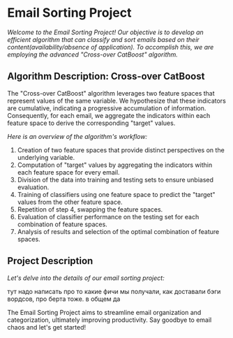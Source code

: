 # Email Sorting Project

_Welcome to the Email Sorting Project! Our objective is to develop an efficient algorithm that can classify and sort emails based on their content(availability/absence of application). To accomplish this, we are employing the advanced "Cross-over CatBoost" algorithm._

## Algorithm Description: Cross-over CatBoost

The "Cross-over CatBoost" algorithm leverages two feature spaces that represent values of the same variable. We hypothesize that these indicators are cumulative, indicating a progressive accumulation of information. Consequently, for each email, we aggregate the indicators within each feature space to derive the corresponding "target" values.

_Here is an overview of the algorithm's workflow:_

1. Creation of two feature spaces that provide distinct perspectives on the underlying variable.
2. Computation of "target" values by aggregating the indicators within each feature space for every email.
3. Division of the data into training and testing sets to ensure unbiased evaluation.
4. Training of classifiers using one feature space to predict the "target" values from the other feature space.
5. Repetition of step 4, swapping the feature spaces.
6. Evaluation of classifier performance on the testing set for each combination of feature spaces.
7. Analysis of results and selection of the optimal combination of feature spaces.

## Project Description

_Let's delve into the details of our email sorting project:_

тут надо написать про то какие фичи мы получали, как доставали бэги вордсов, про берта тоже. в общем да


The Email Sorting Project aims to streamline email organization and categorization, ultimately improving productivity. Say goodbye to email chaos and let's get started!

